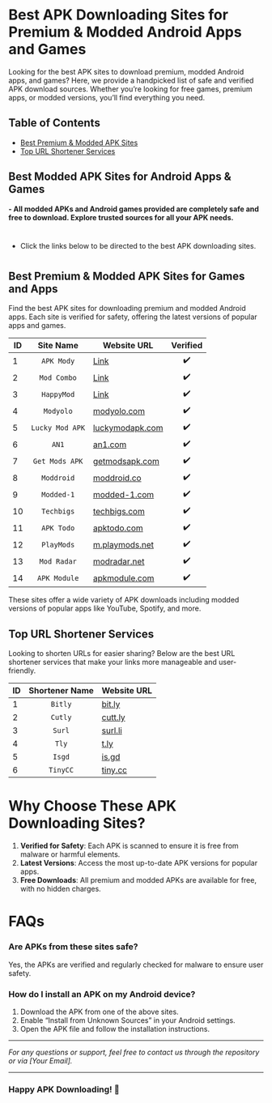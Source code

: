 # Best APK Downloading Sites for Premium & Modded Android Apps and Games

Looking for the best APK sites to download premium, modded Android apps, and games? Here, we provide a handpicked list of safe and verified APK download sources. Whether you’re looking for free games, premium apps, or modded versions, you’ll find everything you need.

## Table of Contents
- [Best Premium & Modded APK Sites](#best-premium--modded-apk-sites-for-games-and-apps)
- [Top URL Shortener Services](#top-url-shortener-services)

## Best Modded APK Sites for Android Apps & Games
**- All modded APKs and Android games provided are completely safe and free to download. Explore trusted sources for all your APK needs.**

#
- Click the links below to be directed to the best APK downloading sites.
#

## Best Premium & Modded APK Sites for Games and Apps
Find the best APK sites for downloading premium and modded Android apps. Each site is verified for safety, offering the latest versions of popular apps and games.

| ID  |     Site Name     |            Website URL             | Verified |
|-----|:-----------------:|-------------------------------------|:--------:|
|  1  | `APK Mody`        | [Link](https://www.apkmirror.com)    |    ✔️    |
|  2  | `Mod Combo`       | [Link](https://modcombo.com)|    ✔️    |
|  3  | `HappyMod`        | [Link](https://happymod.com)|    ✔️    |
|  4  | `Modyolo`         | [modyolo.com](https://modyolo.com)  |    ✔️    |
|  5  | `Lucky Mod APK`   | [luckymodapk.com](https://luckymodapk.com)|✔️|
|  6  | `AN1`             | [an1.com](https://an1.com)          |    ✔️    |
|  7  | `Get Mods APK`    | [getmodsapk.com](https://getmodsapk.com)|✔️|
|  8  | `Moddroid`        | [moddroid.co](https://moddroid.co)  |    ✔️    |
|  9  | `Modded-1`        | [modded-1.com](https://modded-1.com)|    ✔️    |
| 10  | `Techbigs`        | [techbigs.com](https://techbigs.com)|    ✔️    |
| 11  | `APK Todo`        | [apktodo.com](https://apktodo.com)  |    ✔️    |
| 12  | `PlayMods`        | [m.playmods.net](https://m.playmods.net)|✔️|
| 13  | `Mod Radar`       | [modradar.net](https://modradar.net)|    ✔️    |
| 14  | `APK Module`      | [apkmodule.com](https://apkmodule.com)|✔️|

These sites offer a wide variety of APK downloads including modded versions of popular apps like YouTube, Spotify, and more.

## Top URL Shortener Services
Looking to shorten URLs for easier sharing? Below are the best URL shortener services that make your links more manageable and user-friendly.

| ID  | Shortener Name  |  Website URL  |
|-----|:---------------:|---------------|
|  1  | `Bitly`         | [bit.ly](https://bit.ly) |
|  2  | `Cutly`         | [cutt.ly](https://cutt.ly) |
|  3  | `Surl`          | [surl.li](https://surl.li) |
|  4  | `Tly`           | [t.ly](https://t.ly) |
|  5  | `Isgd`          | [is.gd](https://is.gd) |
|  6  | `TinyCC`        | [tiny.cc](https://tiny.cc) |

# Why Choose These APK Downloading Sites?
1. **Verified for Safety**: Each APK is scanned to ensure it is free from malware or harmful elements.
2. **Latest Versions**: Access the most up-to-date APK versions for popular apps.
3. **Free Downloads**: All premium and modded APKs are available for free, with no hidden charges.

# FAQs
### Are APKs from these sites safe?
Yes, the APKs are verified and regularly checked for malware to ensure user safety.

### How do I install an APK on my Android device?
1. Download the APK from one of the above sites.
2. Enable “Install from Unknown Sources” in your Android settings.
3. Open the APK file and follow the installation instructions.

---

*For any questions or support, feel free to contact us through the repository or via [Your Email].*

---

### Happy APK Downloading! 🚀
